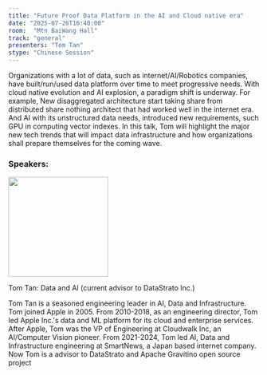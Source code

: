 ```yaml
---
title: "Future Proof Data Platform in the AI and Cloud native era"
date: "2025-07-26T16:40:00"
room:  "Mtn BaiWang Hall"
track: "general"
presenters: "Tom Tan"
stype: "Chinese Session"
---
```


Organizations with a lot of data, such as internet/AI/Robotics companies, have built/run/used data platform over time to meet progressive needs.  With cloud native evolution and AI explosion, a paradigm shift is underway.  For example, New disaggregated architecture start taking share from distributed share nothing architect that had worked well in the internet era.  And AI with its unstructured data needs, introduced new requirements, such GPU in computing vector indexes.  In this talk, Tom will highlight the major new tech trends that will impact data infrastructure and how organizations shall prepare themselves for the coming wave.

### Speakers:


<img src="https://sessionize.com/image/0fee-400o400o1-UrGw8m5cEy88Yt2LE1MqNY.jpg" width="200" /><br/>

Tom Tan: Data and AI (current advisor to DataStrato Inc.)

Tom Tan is a seasoned engineering leader in AI, Data and Infrastructure.  Tom joined Apple in 2005. From 2010-2018, as an engineering director, Tom led Apple Inc.'s data and ML platform  for its cloud and enterprise services.  After Apple, Tom was the VP of Engineering at Cloudwalk Inc, an AI/Computer Vision pioneer.  From 2021-2024, Tom led AI, Data and Infrastructure engineering at SmartNews, a Japan based internet company.  Now Tom is a advisor to DataStrato and Apache Gravitino open source project